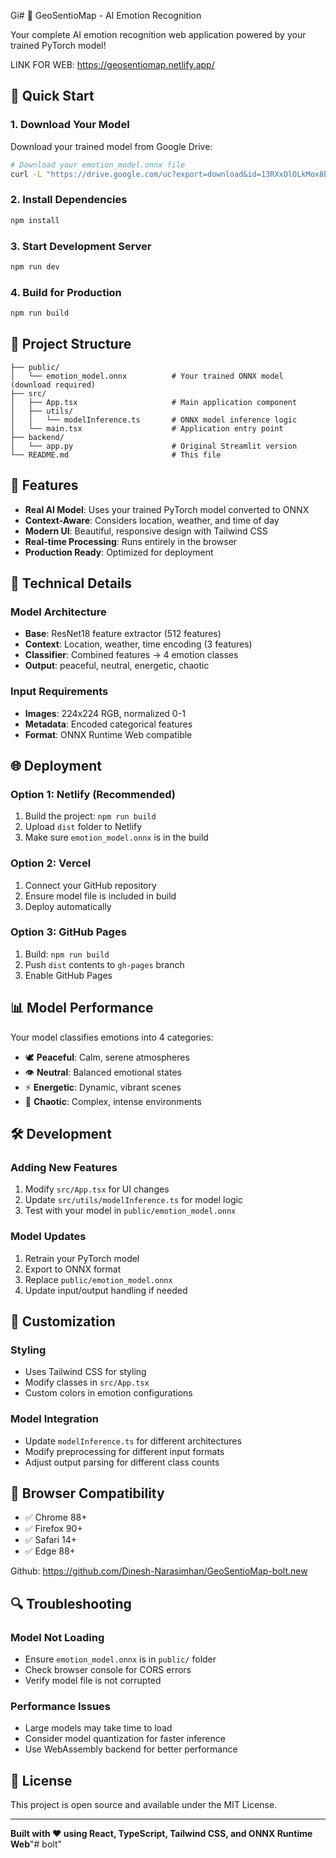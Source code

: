 Gi# 🧠 GeoSentioMap - AI Emotion Recognition

Your complete AI emotion recognition web application powered by your trained PyTorch model!

LINK FOR WEB: https://geosentiomap.netlify.app/

## 🚀 Quick Start

### 1. Download Your Model
Download your trained model from Google Drive:
```bash
# Download your emotion_model.onnx file
curl -L "https://drive.google.com/uc?export=download&id=13RXxOlOLkMox8Ehqct8EE3l84qrYM-RB" -o public/emotion_model.onnx
```

### 2. Install Dependencies
```bash
npm install
```

### 3. Start Development Server
```bash
npm run dev
```

### 4. Build for Production
```bash
npm run build
```

## 📁 Project Structure

```
├── public/
│   └── emotion_model.onnx          # Your trained ONNX model (download required)
├── src/
│   ├── App.tsx                     # Main application component
│   ├── utils/
│   │   └── modelInference.ts       # ONNX model inference logic
│   └── main.tsx                    # Application entry point
├── backend/
│   └── app.py                      # Original Streamlit version
└── README.md                       # This file
```

## 🎯 Features

- **Real AI Model**: Uses your trained PyTorch model converted to ONNX
- **Context-Aware**: Considers location, weather, and time of day
- **Modern UI**: Beautiful, responsive design with Tailwind CSS
- **Real-time Processing**: Runs entirely in the browser
- **Production Ready**: Optimized for deployment

## 🔧 Technical Details

### Model Architecture
- **Base**: ResNet18 feature extractor (512 features)
- **Context**: Location, weather, time encoding (3 features)
- **Classifier**: Combined features → 4 emotion classes
- **Output**: peaceful, neutral, energetic, chaotic

### Input Requirements
- **Images**: 224x224 RGB, normalized 0-1
- **Metadata**: Encoded categorical features
- **Format**: ONNX Runtime Web compatible

## 🌐 Deployment

### Option 1: Netlify (Recommended)
1. Build the project: `npm run build`
2. Upload `dist` folder to Netlify
3. Make sure `emotion_model.onnx` is in the build

### Option 2: Vercel
1. Connect your GitHub repository
2. Ensure model file is included in build
3. Deploy automatically

### Option 3: GitHub Pages
1. Build: `npm run build`
2. Push `dist` contents to `gh-pages` branch
3. Enable GitHub Pages

## 📊 Model Performance

Your model classifies emotions into 4 categories:
- 🕊️ **Peaceful**: Calm, serene atmospheres
- 👁️ **Neutral**: Balanced emotional states  
- ⚡ **Energetic**: Dynamic, vibrant scenes
- 🌊 **Chaotic**: Complex, intense environments

## 🛠️ Development

### Adding New Features
1. Modify `src/App.tsx` for UI changes
2. Update `src/utils/modelInference.ts` for model logic
3. Test with your model in `public/emotion_model.onnx`

### Model Updates
1. Retrain your PyTorch model
2. Export to ONNX format
3. Replace `public/emotion_model.onnx`
4. Update input/output handling if needed

## 🎨 Customization

### Styling
- Uses Tailwind CSS for styling
- Modify classes in `src/App.tsx`
- Custom colors in emotion configurations

### Model Integration
- Update `modelInference.ts` for different architectures
- Modify preprocessing for different input formats
- Adjust output parsing for different class counts

## 📱 Browser Compatibility

- ✅ Chrome 88+
- ✅ Firefox 90+
- ✅ Safari 14+
- ✅ Edge 88+

Github: https://github.com/Dinesh-Narasimhan/GeoSentioMap-bolt.new

## 🔍 Troubleshooting

### Model Not Loading
- Ensure `emotion_model.onnx` is in `public/` folder
- Check browser console for CORS errors
- Verify model file is not corrupted

### Performance Issues
- Large models may take time to load
- Consider model quantization for faster inference
- Use WebAssembly backend for better performance

## 📄 License

This project is open source and available under the MIT License.

---

**Built with ❤️ using React, TypeScript, Tailwind CSS, and ONNX Runtime Web**"# bolt" 
